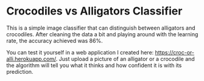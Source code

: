 # Crocodiles vs Alligators Classifier

This is a simple image classifier that can distinguish between alligators and crocodiles. After cleaning the data a bit and playing around with the learning rate, the accuracy achieved was 86%. 

You can test it yourself in a web application I created here: https://croc-or-alli.herokuapp.com/. Just upload a picture of an alligator or a crocodile and the algorithm will tell you what it thinks and how confident it is with its prediction.
